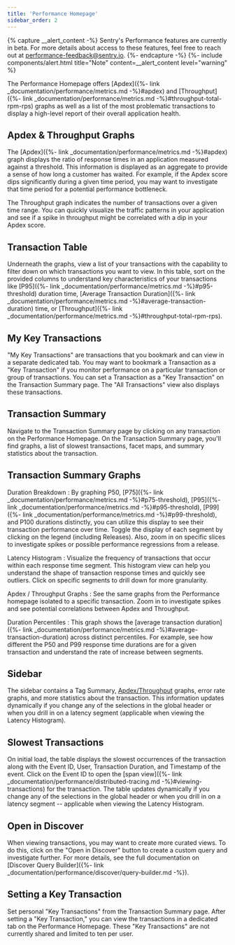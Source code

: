 ```yaml
---
title: 'Performance Homepage'
sidebar_order: 2
---
```

{% capture __alert_content -%}
Sentry's Performance features are currently in beta. For more details about access to these features, feel free to reach out at [performance-feedback@sentry.io](mailto:performance-feedback@sentry.io).
{%- endcapture -%}
{%- include components/alert.html
    title="Note"
    content=__alert_content
    level="warning"
%}

The Performance Homepage offers [Apdex]({%- link _documentation/performance/metrics.md -%}#apdex) and [Throughput]({%- link _documentation/performance/metrics.md -%}#throughput-total-rpm-rps) graphs as well as a list of the most problematic transactions to display a high-level report of their overall application health.

## Apdex & Throughput Graphs
The [Apdex]({%- link _documentation/performance/metrics.md -%}#apdex) graph displays the ratio of response times in an application measured against a threshold. This information is displayed as an aggregate to provide a sense of how long a customer has waited. For example, if the Apdex score dips significantly during a given time period, you may want to investigate that time period for a potential performance bottleneck.

The Throughput graph indicates the number of transactions over a given time range. You can quickly visualize the traffic patterns in your application and see if a spike in throughput might be correlated with a dip in your Apdex score.

## Transaction Table
Underneath the graphs, view a list of your transactions with the capability to filter down on which transactions you want to view. In this table, sort on the provided columns to understand key characteristics of your transactions like [P95]({%- link _documentation/performance/metrics.md -%}#p95-threshold) duration time, [Average Transaction Duration]({%- link _documentation/performance/metrics.md -%}#average-transaction-duration) time, or [Throughput]({%- link _documentation/performance/metrics.md -%}#throughput-total-rpm-rps).

## My Key Transactions
"My Key Transactions" are transactions that you bookmark and can view in a separate dedicated tab. You may want to bookmark a Transaction as a "Key Transaction" if you monitor performance on a particular transaction or group of transactions. You can set a Transaction as a "Key Transaction" on the Transaction Summary page. The "All Transactions" view also displays these transactions.

## Transaction Summary

Navigate to the Transaction Summary page by clicking on any transaction on the Performance Homepage. On the Transaction Summary page, you'll find graphs, a list of slowest transactions, facet maps, and summary statistics about the transaction.

## Transaction Summary Graphs
Duration Breakdown 
: By graphing P50, [P75]({%- link _documentation/performance/metrics.md -%}#p75-threshold), [P95]({%- link _documentation/performance/metrics.md -%}#p95-threshold), [P99]({%- link _documentation/performance/metrics.md -%}#p99-threshold), and P100 durations distinctly, you can utilize this display to see their transaction performance over time. Toggle the display of each segment by clicking on the legend (including Releases). Also, zoom in on specific slices to investigate spikes or possible performance regressions from a release.

Latency Histogram
: Visualize the frequency of transactions that occur within each response time segment. This histogram view can help you understand the shape of transaction response times and quickly see outliers. Click on specific segments to drill down for more granularity.

Apdex / Throughput Graphs
: See the same graphs from the Performance homepage isolated to a specific transaction. Zoom in to investigate spikes and see potential correlations between Apdex and Throughput.

Duration Percentiles
: This graph shows the [average transaction duration]({%- link _documentation/performance/metrics.md -%}#average-transaction-duration) across distinct percentiles. For example, see how different the P50 and P99 response time durations are for a given transaction and understand the rate of increase between segments.

## Sidebar
The sidebar contains a Tag Summary, [Apdex/Throughput](#apdex--throughput-graphs) graphs, error rate graphs, and more statistics about the transaction. This information updates dynamically if you change any of the selections in the global header or when you drill in on a latency segment (applicable when viewing the Latency Histogram).

## Slowest Transactions
On initial load, the table displays the slowest occurrences of the transaction along with the Event ID, User, Transaction Duration, and Timestamp of the event. Click on the Event ID to open the [span view]({%- link _documentation/performance/distributed-tracing.md -%}#viewing-transactions) for the transaction. The table updates dynamically if you change any of the selections in the global header or when you drill in on a latency segment -- applicable when viewing the Latency Histogram.

## Open in Discover
When viewing transactions, you may want to create more curated views. To do this, click on the "Open in Discover" button to create a custom query and investigate further. For more details, see the full documentation on [Discover Query Builder]({%- link _documentation/performance/discover/query-builder.md -%}).

## Setting a Key Transaction
Set personal "Key Transactions" from the Transaction Summary page. After setting a "Key Transaction," you can view the transactions in a dedicated tab on the Performance Homepage. These "Key Transactions" are not currently shared and limited to ten per user.